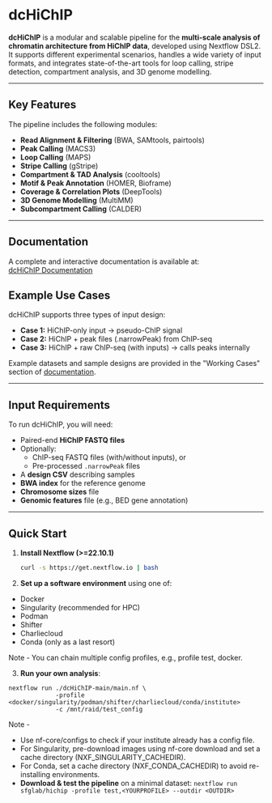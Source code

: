 # dcHiChIP

**dcHiChIP** is a modular and scalable pipeline for the **multi-scale analysis of chromatin architecture from HiChIP data**, developed using Nextflow DSL2. 
It supports different experimental scenarios, handles a wide variety of input formats, and integrates state-of-the-art tools for loop calling, stripe detection, compartment analysis, and 3D genome modelling.

---

## Key Features

The pipeline includes the following modules:

- **Read Alignment & Filtering** (BWA, SAMtools, pairtools)
- **Peak Calling** (MACS3)
- **Loop Calling** (MAPS)
- **Stripe Calling** (gStripe)
- **Compartment & TAD Analysis** (cooltools)
- **Motif & Peak Annotation** (HOMER, Bioframe)
- **Coverage & Correlation Plots** (DeepTools)
- **3D Genome Modelling** (MultiMM)
- **Subcompartment Calling** (CALDER)

---

## Documentation

A complete and interactive documentation is available at:  
[dcHiChIP Documentation](https://sfglab.github.io/dcHiChIP/)


## Example Use Cases

dcHiChIP supports three types of input design:

- **Case 1:** HiChIP-only input → pseudo-ChIP signal
- **Case 2:** HiChIP + peak files (.narrowPeak) from ChIP-seq
- **Case 3:** HiChIP + raw ChIP-seq (with inputs) → calls peaks internally

Example datasets and sample designs are provided in the "Working Cases" section of [documentation](https://sfglab.github.io/dcHiChIP/working_cases).

---

## Input Requirements

To run dcHiChIP, you will need:

- Paired-end **HiChIP FASTQ files**  
- Optionally:  
  - ChIP-seq FASTQ files (with/without inputs), or  
  - Pre-processed `.narrowPeak` files  
- A **design CSV** describing samples  
- **BWA index** for the reference genome  
- **Chromosome sizes** file  
- **Genomic features** file (e.g., BED gene annotation)  

---

## Quick Start

1. **Install Nextflow (>=22.10.1)**  
   ```bash
   curl -s https://get.nextflow.io | bash

2. **Set up a software environment** using one of:
  - Docker
  - Singularity (recommended for HPC)
  - Podman
  - Shifter
  - Charliecloud
  - Conda (only as a last resort)

Note - You can chain multiple config profiles, e.g., profile test, docker.

3. **Run your own analysis**:
```
nextflow run ./dcHiChIP-main/main.nf \
             -profile <docker/singularity/podman/shifter/charliecloud/conda/institute>
             -c /mnt/raid/test_config
```

Note - 
- Use nf-core/configs to check if your institute already has a config file.
- For Singularity, pre-download images using nf-core download and set a cache directory (NXF_SINGULARITY_CACHEDIR).
- For Conda, set a cache directory (NXF_CONDA_CACHEDIR) to avoid re-installing environments.
- **Download & test the pipeline** on a minimal dataset:
```nextflow run sfglab/hichip -profile test,<YOURPROFILE> --outdir <OUTDIR>```

